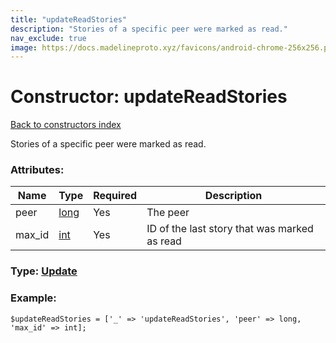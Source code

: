 ```yaml
---
title: "updateReadStories"
description: "Stories of a specific peer were marked as read."
nav_exclude: true
image: https://docs.madelineproto.xyz/favicons/android-chrome-256x256.png
---
```

# Constructor: updateReadStories  
[Back to constructors index](/API_docs/constructors/index.html)



Stories of a specific peer were marked as read.

### Attributes:

| Name     |    Type       | Required | Description |
|----------|---------------|----------|-------------|
|peer|[long](/API_docs/types/long.html) | Yes|The peer|
|max\_id|[int](/API_docs/types/int.html) | Yes|ID of the last story that was marked as read|



### Type: [Update](/API_docs/types/Update.html)


### Example:

```
$updateReadStories = ['_' => 'updateReadStories', 'peer' => long, 'max_id' => int];
```  
